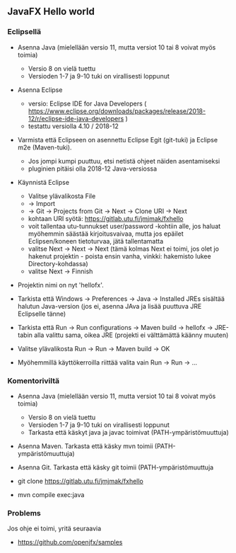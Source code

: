## JavaFX Hello world

### Eclipsellä

* Asenna Java (mielellään versio 11, mutta versiot 10 tai 8 voivat myös toimia)
  * Versio 8 on vielä tuettu
  * Versioden 1-7 ja 9-10 tuki on virallisesti loppunut

* Asenna Eclipse
  * versio: Eclipse IDE for Java Developers ( https://www.eclipse.org/downloads/packages/release/2018-12/r/eclipse-ide-java-developers )
  * testattu versiolla 4.10 / 2018-12

* Varmista että Eclipseen on asennettu Eclipse Egit (git-tuki) ja Eclipse m2e (Maven-tuki).    
  * Jos jompi kumpi puuttuu, etsi netistä ohjeet näiden asentamiseksi
  * pluginien pitäisi olla 2018-12 Java-versiossa 

* Käynnistä Eclipse
  * Valitse ylävalikosta File
  * -> Import
  * -> Git -> Projects from Git -> Next -> Clone URI -> Next
  * kohtaan URI syötä: https://gitlab.utu.fi/jmjmak/fxhello
  * voit tallentaa utu-tunnukset user/password -kohtiin alle, jos haluat myöhemmin säästää kirjoitusvaivaa, mutta jos epäilet Eclipsen/koneen tietoturvaa, jätä tallentamatta
  * valitse Next -> Next -> Next (tämä kolmas Next ei toimi, jos olet jo hakenut projektin - poista ensin vanha, vinkki: hakemisto lukee Directory-kohdassa)
  * valitse Next -> Finnish

* Projektin nimi on nyt 'hellofx'.

* Tarkista että Windows -> Preferences -> Java -> Installed JREs sisältää halutun Java-version (jos ei, asenna JAva ja lisää puuttuva JRE Eclipselle tänne)

* Tarkista että Run -> Run configurations -> Maven build -> hellofx -> JRE-tabin alla valittu sama, oikea JRE (projekti ei välttämättä käänny muuten)

* Valitse ylävalikosta Run -> Run -> Maven build -> OK

* Myöhemmillä käyttökerroilla riittää valita vain Run -> Run -> ...

### Komentoriviltä

* Asenna Java (mielellään versio 11, mutta versiot 10 tai 8 voivat myös toimia)
  * Versio 8 on vielä tuettu
  * Versioden 1-7 ja 9-10 tuki on virallisesti loppunut
  * Tarkasta että käskyt java ja javac toimivat (PATH-ympäristömuuttuja)

* Asenna Maven. Tarkasta että käsky mvn toimii (PATH-ympäristömuuttuja)

* Asenna Git. Tarkasta että käsky git toimii (PATH-ympäristömuuttuja

* git clone https://gitlab.utu.fi/jmjmak/fxhello
* mvn compile exec:java

### Problems

Jos ohje ei toimi, yritä seuraavia 
 * https://github.com/openjfx/samples
